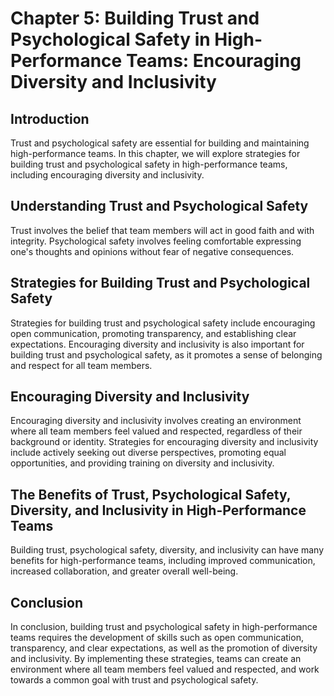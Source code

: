 Chapter 5: Building Trust and Psychological Safety in High-Performance Teams: Encouraging Diversity and Inclusivity
===================================================================================================================

Introduction
------------

Trust and psychological safety are essential for building and maintaining high-performance teams. In this chapter, we will explore strategies for building trust and psychological safety in high-performance teams, including encouraging diversity and inclusivity.

Understanding Trust and Psychological Safety
--------------------------------------------

Trust involves the belief that team members will act in good faith and with integrity. Psychological safety involves feeling comfortable expressing one's thoughts and opinions without fear of negative consequences.

Strategies for Building Trust and Psychological Safety
------------------------------------------------------

Strategies for building trust and psychological safety include encouraging open communication, promoting transparency, and establishing clear expectations. Encouraging diversity and inclusivity is also important for building trust and psychological safety, as it promotes a sense of belonging and respect for all team members.

Encouraging Diversity and Inclusivity
-------------------------------------

Encouraging diversity and inclusivity involves creating an environment where all team members feel valued and respected, regardless of their background or identity. Strategies for encouraging diversity and inclusivity include actively seeking out diverse perspectives, promoting equal opportunities, and providing training on diversity and inclusivity.

The Benefits of Trust, Psychological Safety, Diversity, and Inclusivity in High-Performance Teams
-------------------------------------------------------------------------------------------------

Building trust, psychological safety, diversity, and inclusivity can have many benefits for high-performance teams, including improved communication, increased collaboration, and greater overall well-being.

Conclusion
----------

In conclusion, building trust and psychological safety in high-performance teams requires the development of skills such as open communication, transparency, and clear expectations, as well as the promotion of diversity and inclusivity. By implementing these strategies, teams can create an environment where all team members feel valued and respected, and work towards a common goal with trust and psychological safety.
